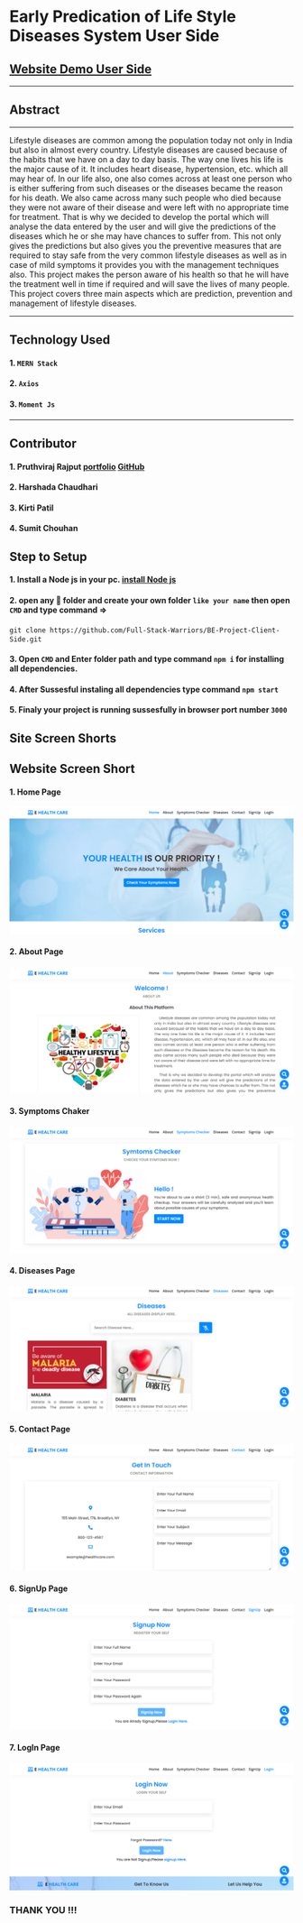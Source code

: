 # Early Predication of Life Style Diseases System User Side
## [Website Demo User Side](https://ehealthcareforeveryone.netlify.app/)
-------

## Abstract 
-------
  Lifestyle diseases are common among the population today not only in India but also in almost every country. Lifestyle diseases are caused because of the habits that we have on a day to day basis. The way one lives his life is the major cause of it. It includes heart disease, hypertension, etc. which all may hear of. In our life also, one also comes across at least one person who is either suffering from such diseases or the diseases became the reason for his death. We also came across many such people who died because they were not aware of their disease and were left with no appropriate time for treatment.
  That is why we decided to develop the portal which will analyse the data entered by the user and will give the predictions of the diseases which he or she may have chances to suffer from. This not only gives the predictions but also gives you the preventive measures that are required to stay safe from the very common lifestyle diseases as well as in case of mild symptoms it provides you with the management techniques also. This project makes the person aware of his health so that he will have the treatment well in time if required and will save the lives of many people. This project covers three main aspects which are prediction, prevention and management of lifestyle diseases.

--------
## Technology Used
#### 1. `MERN Stack`
#### 2. `Axios`
#### 3. `Moment Js`

------
    
## Contributor
    
   #### 1. Pruthviraj Rajput [portfolio](https://pruthvirajrajput.great-site.net/) [GitHub](https://github.com/pruthvi7384)
   #### 2. Harshada Chaudhari 
   #### 3. Kirti Patil
   #### 4. Sumit Chouhan 

## Step to Setup

#### 1. Install a Node js in your pc. [install Node js](https://nodejs.org/en/)
#### 2. open any 📂 folder and create your own folder `like your name` then open `CMD` and type command =>
    git clone https://github.com/Full-Stack-Warriors/BE-Project-Client-Side.git
#### 3. Open `CMD` and Enter folder path and type command `npm i` for installing all dependencies.
#### 4. After Sussesful instaling all dependencies type command `npm start`
#### 5. Finaly your project is running sussesfully in browser port number `3000`


Site Screen Shorts 
-----
Website Screen Short
----

#### 1. Home Page

<img src="https://github.com/Full-Stack-Warriors/Project-Report/blob/master/Diagram/Home.png">

#### 2. About Page

<img src="https://github.com/Full-Stack-Warriors/Project-Report/blob/master/Diagram/about.png">

#### 3. Symptoms Chaker

<img src="https://github.com/Full-Stack-Warriors/Project-Report/blob/master/Diagram/Symtom.png">

#### 4. Diseases Page

<img src="https://github.com/Full-Stack-Warriors/Project-Report/blob/master/Diagram/Diseases.png">

#### 5. Contact Page

<img src="https://github.com/Full-Stack-Warriors/Project-Report/blob/master/Diagram/contact'.png">

#### 6. SignUp Page

<img src="https://github.com/Full-Stack-Warriors/Project-Report/blob/master/Diagram/signup.png">

#### 7. LogIn Page

<img src="https://github.com/Full-Stack-Warriors/Project-Report/blob/master/Diagram/login.png">


### THANK YOU !!!
